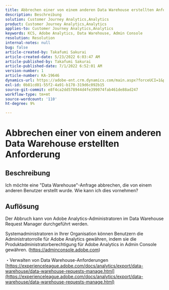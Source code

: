 ```yaml
---
title: Abbrechen einer von einem anderen Data Warehouse erstellten Anforderung
description: Beschreibung
solution: Customer Journey Analytics,Analytics
product: Customer Journey Analytics,Analytics
applies-to: Customer Journey Analytics,Analytics
keywords: KCS, Adobe Analytics, Data Warehouse, Admin Console
resolution: Resolution
internal-notes: null
bug: false
article-created-by: Takafumi Sakurai
article-created-date: 5/23/2022 6:03:47 AM
article-published-by: Takafumi Sakurai
article-published-date: 7/1/2022 6:52:01 AM
version-number: 1
article-number: KA-19646
dynamics-url: https://adobe-ent.crm.dynamics.com/main.aspx?forceUCI=1&pagetype=entityrecord&etn=knowledgearticle&id=37436d18-5eda-ec11-a7b6-0022480b01c6
exl-id: 0b81cd01-55f2-4a91-b178-319d6c092b15
source-git-commit: e8f4ca2dd578944d4fe399074fab461de88ad247
workflow-type: tm+mt
source-wordcount: '110'
ht-degree: 9%

---
```


# Abbrechen einer von einem anderen Data Warehouse erstellten Anforderung

## Beschreibung

Ich möchte eine &quot;Data Warehouse&quot;-Anfrage abbrechen, die von einem anderen Benutzer erstellt wurde. Wie kann ich dies vornehmen?

## Auflösung


Der Abbruch kann von Adobe Analytics-Administratoren im Data Warehouse Request Manager durchgeführt werden.

Systemadministratoren in Ihrer Organisation können Benutzern die Administratorrolle für Adobe Analytics gewähren, indem sie die Produktadministratorberechtigung für Adobe Analytics in Admin Console gewähren. (https://adminconsole.adobe.com)

・Verwalten von Data Warehouse-Anforderungen
[https://experienceleague.adobe.com/docs/analytics/export/data-warehouse/data-warehouse-requests-manage.html](https://experienceleague.adobe.com/docs/analytics/export/data-warehouse/data-warehouse-requests-manage.html)
